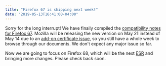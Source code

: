 ```yaml
---
title: "Firefox 67 is shipping next week!"
date: "2019-05-13T16:41:00-04:00"
---
```

Sorry for the long interrupt! We have finally compiled the [compatibility notes for Firefox 67](https://www.fxsitecompat.dev/en-CA/releases/67/). Mozilla will be releasing the new version on May 21 instead of May 14 due to an [add-on certificate issue](https://blog.mozilla.org/addons/2019/05/04/update-regarding-add-ons-in-firefox/), so you still have a whole week to browse through our documents. We don't expect any major issue so far.

Now we are going to focus on Firefox 68, which will be the next [ESR](https://www.mozilla.org/firefox/organizations/) and bringing more changes. Please check back soon.
